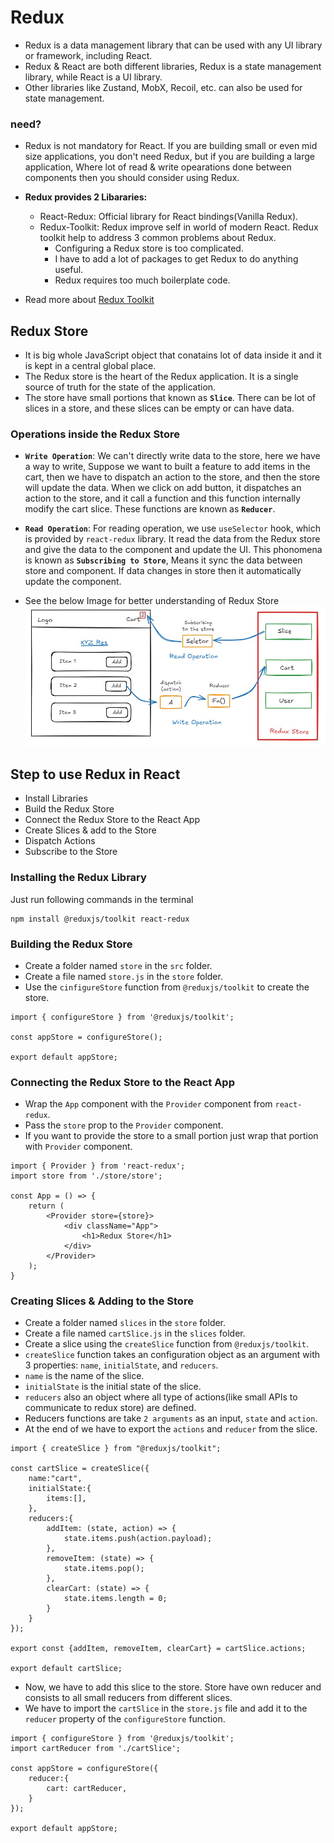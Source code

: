 # Redux 
- Redux is a data management library that can be used with any UI library or framework, including React.
- Redux & React are both different libraries, Redux is a state management library, while React is a UI library.
- Other libraries like Zustand, MobX, Recoil, etc. can also be used for state management.
### need?
- Redux is not mandatory for React. If you are building small or even mid size applications, you don't need Redux, but if you are building a large application, Where lot of read & write opearations done between components then you should consider using Redux.

- **Redux provides 2 Libararies:**
    - React-Redux: Official library for React bindings(Vanilla Redux).
    - Redux-Toolkit: Redux improve self in world of modern React. Redux toolkit help to address 3 common problems about Redux.
        - Configuring a Redux store is too complicated.
        - I have to add a lot of packages to get Redux to do anything useful.
        - Redux requires too much boilerplate code.
- Read more about [Redux Toolkit](https://redux-toolkit.js.org/)

## Redux Store
- It is big whole JavaScript object that conatains lot of data inside it and it is kept in a central global place.
- The Redux store is the heart of the Redux application. It is a single source of truth for the state of the application.
- The store have small portions that known as **`Slice`**. There can be lot of slices in a store, and these slices can be empty or can have data.
### Operations inside the Redux Store
- **`Write Operation`**: We can't directly write data to the store, here we have a way to write, Suppose we want to built a feature to add items in the cart, then we have to dispatch an action to the store, and then the store will update the data. When we click on add button, it dispatches an action to the store, and it call a function and this function internally modify the cart slice. These functions are known as **`Reducer`**.

- **`Read Operation`**: For reading operation, we use `useSelector` hook, which is provided by `react-redux` library. It read the data from the Redux store and give the data to the component and update the UI. This phonomena is known as **`Subscribing to Store`**, Means it sync the data between store and component. If data changes in store then it automatically update the component.

- See the below Image for better understanding of Redux Store
![Redux Store](./src/assets/workingOfReduxStore.jpg)

## Step to use Redux in React
- Install Libraries
- Build the Redux Store
- Connect the Redux Store to the React App
- Create Slices & add to the Store
- Dispatch Actions
- Subscribe to the Store

### Installing the Redux Library
Just run following commands in the terminal
```terminal
npm install @reduxjs/toolkit react-redux
```

### Building the Redux Store
- Create a folder named `store` in the `src` folder.
- Create a file named `store.js` in the `store` folder.
- Use the `cinfigureStore` function from `@reduxjs/toolkit` to create the store.
```JS
import { configureStore } from '@reduxjs/toolkit';

const appStore = configureStore();

export default appStore;
```
### Connecting the Redux Store to the React App
- Wrap the `App` component with the `Provider` component from `react-redux`.
- Pass the `store` prop to the `Provider` component.
- If you want to provide the store to a small portion just wrap that portion with `Provider` component.
```JS
import { Provider } from 'react-redux';
import store from './store/store';

const App = () => {
    return (
        <Provider store={store}>
            <div className="App">
                <h1>Redux Store</h1>
            </div>
        </Provider>
    );
}
```
### Creating Slices & Adding to the Store
- Create a folder named `slices` in the `store` folder.
- Create a file named `cartSlice.js` in the `slices` folder.
- Create a slice using the `createSlice` function from `@reduxjs/toolkit`.
- `createSlice` function takes an configuration object as an argument with 3 properties: `name`, `initialState`, and `reducers`.
- `name` is the name of the slice.
- `initialState` is the initial state of the slice.
- `reducers` also an object where all type of actions(like small APIs to communicate to redux store) are defined.
- Reducers functions are take `2 arguments` as an input, `state` and `action`.
- At the end of we have to export the `actions` and `reducer` from the slice.
```JS
import { createSlice } from "@reduxjs/toolkit";

const cartSlice = createSlice({
    name:"cart",
    initialState:{
        items:[],
    },
    reducers:{
        addItem: (state, action) => {
            state.items.push(action.payload);
        },
        removeItem: (state) => {
            state.items.pop();
        },
        clearCart: (state) => {
            state.items.length = 0;
        }
    }
});

export const {addItem, removeItem, clearCart} = cartSlice.actions;

export default cartSlice;
```
- Now, we have to add this slice to the store. Store have own reducer and consists to all small reducers from different slices.
- We have to import the `cartSlice` in the `store.js` file and add it to the `reducer` property of the `configureStore` function.
```JS
import { configureStore } from '@reduxjs/toolkit';
import cartReducer from './cartSlice';

const appStore = configureStore({
    reducer:{
        cart: cartReducer,
    }
});

export default appStore;
```